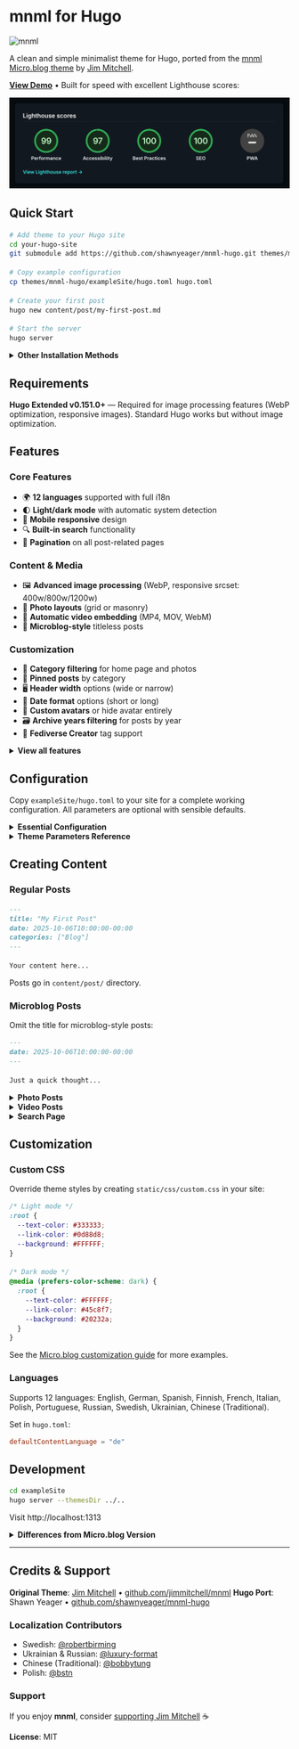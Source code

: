 # mnml for Hugo

![mnml](https://raw.githubusercontent.com/jimmitchell/mnml/main/icon.jpg)

A clean and simple minimalist theme for Hugo, ported from the [mnml Micro.blog theme](https://github.com/jimmitchell/mnml) by [Jim Mitchell](https://jimmitchell.org).

**[View Demo](https://mnml.micro.blog)** • Built for speed with excellent Lighthouse scores:

![Lighthouse Scores](lighthouse-scores.png)

## Quick Start

```bash
# Add theme to your Hugo site
cd your-hugo-site
git submodule add https://github.com/shawnyeager/mnml-hugo.git themes/mnml-hugo

# Copy example configuration
cp themes/mnml-hugo/exampleSite/hugo.toml hugo.toml

# Create your first post
hugo new content/post/my-first-post.md

# Start the server
hugo server
```

<details>
<summary><b>Other Installation Methods</b></summary>

### Clone Method
```bash
cd your-hugo-site/themes
git clone https://github.com/shawnyeager/mnml-hugo.git
```

### Hugo Modules (requires Go)
In your `hugo.toml`:
```toml
[module]
  [[module.imports]]
    path = "github.com/shawnyeager/mnml-hugo"
```
</details>

## Requirements

**Hugo Extended v0.151.0+** — Required for image processing features (WebP optimization, responsive images). Standard Hugo works but without image optimization.

## Features

### Core Features
- 🌍 **12 languages** supported with full i18n
- 🌓 **Light/dark mode** with automatic system detection
- 📱 **Mobile responsive** design
- 🔍 **Built-in search** functionality
- 📄 **Pagination** on all post-related pages

### Content & Media
- 🖼️ **Advanced image processing** (WebP, responsive srcset: 400w/800w/1200w)
- 📸 **Photo layouts** (grid or masonry)
- 🎥 **Automatic video embedding** (MP4, MOV, WebM)
- 📝 **Microblog-style** titleless posts

### Customization
- 🎨 **Category filtering** for home page and photos
- 📌 **Pinned posts** by category
- 🖥️ **Header width** options (wide or narrow)
- 📅 **Date format** options (short or long)
- 👤 **Custom avatars** or hide avatar entirely
- 🗃️ **Archive years filtering** for posts by year
- 🐘 **Fediverse Creator** tag support

<details>
<summary><b>View all features</b></summary>

- Featured post category setting
- Custom home page category setting
- Multiple, comma-separated home page categories
- Display full posts on category pages
- Custom photos page category setting
- Wide or narrow photo page layout setting
- Show all image formats on photos page
- Show only first image from multi-image posts
- Reading time display
- Category counts on archive pages
- Customizable search results count
- RSS feed customization
- Footer customization options

</details>

## Configuration

Copy `exampleSite/hugo.toml` to your site for a complete working configuration. All parameters are optional with sensible defaults.

<details>
<summary><b>Essential Configuration</b></summary>

```toml
baseURL = "https://example.com/"
languageCode = "en"
title = "My Blog"
theme = "mnml-hugo"
defaultContentLanguage = "en"

[pagination]
  pagerSize = 20

[permalinks]
  post = "/:filename/"

[taxonomies]
  category = "categories"
  tag = "tags"

[outputs]
  home = ["HTML", "RSS", "archivejson"]
  section = ["HTML", "RSS"]
  archive = ["HTML", "archivehtml"]  # Required for archive_years feature

[outputFormats.RSS]
  mediaType = "application/rss+xml"
  baseName = "feed"

[outputFormats.archivejson]
  mediaType = "application/json"
  baseName = "archive/index"
  isPlainText = true
  notAlternative = true

[outputFormats.archivehtml]
  mediaType = "text/html"
  baseName = "index"

[params]
  description = "A minimal, simple and clean blog."
  itunes_description = "A minimal, simple and clean blog."
  theme_seconds = "1"  # Cache busting version

# Image processing settings (Hugo Extended only)
[imaging]
  quality = 85
  resampleFilter = "Lanczos"
  anchor = "Smart"

[imaging.exif]
  disableDate = false
  disableLatLong = true
```

</details>

<details>
<summary><b>Theme Parameters Reference</b></summary>

### Date & Time
| Parameter | Type | Default | Description |
|-----------|------|---------|-------------|
| `use_short_date` | boolean | false | Use short date format |
| `show_read_time` | boolean | true | Show reading time on posts |

### Header & Avatar
| Parameter | Type | Default | Description |
|-----------|------|---------|-------------|
| `narrow_header` | boolean | false | Use narrow header width |
| `hide_avatar` | boolean | false | Hide site avatar |
| `custom_avatar` | string | - | URL to custom avatar image |

### Home Page
| Parameter | Type | Default | Description |
|-----------|------|---------|-------------|
| `home_category` | string | - | Filter by category (comma-separated for multiple) |
| `pinned_category` | string | "Pinned" | Category for pinned post |
| `show_full_post` | boolean | false | Show full posts vs summaries |

### Category/Archive Pages
| Parameter | Type | Default | Description |
|-----------|------|---------|-------------|
| `category_full_post` | boolean | false | Show full posts on category pages |
| `show_categories` | boolean | true | Show category list on archives |
| `show_category_count` | boolean | true | Show post counts on category tags |
| `archive_years` | boolean | false | Enable year filtering on archive page* |

*Archive Years Feature: Adds a dropdown to filter archive posts by year. Based on the [Archive Years plugin](https://github.com/jimmitchell/plugin-mnml-archive-years) by Jim Mitchell. Requires `archivehtml` output format.

### Photos
| Parameter | Type | Default | Description |
|-----------|------|---------|-------------|
| `photos_category` | string | "Photos" | Filter photos by category |
| `all_formats` | boolean | false | Show all image formats |
| `masonry_layout` | boolean | false | Use masonry layout (false = grid) |
| `full_width_photos` | boolean | false | Use wider photos layout |
| `single_image` | boolean | false | Show only first image |

### Search
| Parameter | Type | Default | Description |
|-----------|------|---------|-------------|
| `search_results` | integer | 5 | Number of search results to display |

### Footer
| Parameter | Type | Default | Description |
|-----------|------|---------|-------------|
| `hide_copyright` | boolean | false | Hide copyright notice |
| `footer_rss` | boolean | true | Add RSS link to footer |
| `hide_credit` | boolean | false | Hide theme credits |

### Advanced
| Parameter | Type | Default | Description |
|-----------|------|---------|-------------|
| `fediverse_creator` | string | - | Fediverse creator tag (e.g., @user@mastodon.social) |
| `archive-paginate` | integer | 30 | Archive page size |

</details>

## Creating Content

### Regular Posts

```markdown
---
title: "My First Post"
date: 2025-10-06T10:00:00-00:00
categories: ["Blog"]
---

Your content here...
```

Posts go in `content/post/` directory.

### Microblog Posts

Omit the title for microblog-style posts:

```markdown
---
date: 2025-10-06T10:00:00-00:00
---

Just a quick thought...
```

<details>
<summary><b>Photo Posts</b></summary>

Add photos using standard markdown image syntax. Store images in `assets/images/` for automatic processing:

```markdown
---
title: "My Photo Collection"
date: 2025-10-06T10:00:00-00:00
categories: ["Photos"]
---

Optional description...

![Alt text](images/photo1.jpg)
![Alt text](images/photo2.jpg)
```

**Image Processing** (Hugo Extended):
- Auto-converted to WebP format
- 3 responsive sizes generated (400w, 800w, 1200w)
- Lazy loading and proper dimensions
- Cached in `resources/` for fast rebuilds

Store images in `assets/images/` (processed) or `static/images/` (served as-is).

**Note**: The `photos` frontmatter array is deprecated but still supported for backward compatibility with Micro.blog imports. New posts should use markdown image syntax instead.

</details>

<details>
<summary><b>Video Posts</b></summary>

Videos (.mp4, .mov, .webm) are automatically embedded. Store in `static/images/`:

**Simple video:**
```markdown
[Video description](images/video.mp4)
```

**With poster image:**
```markdown
[Video description](images/video.mp4 "images/poster.png")
```

Automatically converts to HTML5 video players with controls.

</details>

<details>
<summary><b>Search Page</b></summary>

Create `content/search.md`:

```markdown
---
title: "Search"
---

{{< search >}}
```

Add to menu in `hugo.toml`:

```toml
[[menu.main]]
  name = "Search"
  url = "/search/"
  weight = 4
```

</details>

## Customization

### Custom CSS

Override theme styles by creating `static/css/custom.css` in your site:

```css
/* Light mode */
:root {
  --text-color: #333333;
  --link-color: #0d88d8;
  --background: #FFFFFF;
}

/* Dark mode */
@media (prefers-color-scheme: dark) {
  :root {
    --text-color: #FFFFFF;
    --link-color: #45c8f7;
    --background: #20232a;
  }
}
```

See the [Micro.blog customization guide](https://mnml.micro.blog/2025/01/23/modifying-the-color-scheme/) for more examples.

### Languages

Supports 12 languages: English, German, Spanish, Finnish, French, Italian, Polish, Portuguese, Russian, Swedish, Ukrainian, Chinese (Traditional).

Set in `hugo.toml`:
```toml
defaultContentLanguage = "de"
```

## Development

```bash
cd exampleSite
hugo server --themesDir ../..
```

Visit http://localhost:1313

<details>
<summary><b>Differences from Micro.blog Version</b></summary>

This Hugo port differs from the [Micro.blog plugin](https://github.com/jimmitchell/mnml):

1. **Configuration**: Uses `hugo.toml` instead of Micro.blog's web UI
2. **Content structure**: Posts go in `content/post/` directory
3. **Platform features**: Some Micro.blog-specific features may not be available
4. **Stub partials**: Includes empty stub files for `microblog_head.html` and `custom_footer.html`

</details>

---

## Credits & Support

**Original Theme**: [Jim Mitchell](https://jimmitchell.org) • [github.com/jimmitchell/mnml](https://github.com/jimmitchell/mnml)
**Hugo Port**: Shawn Yeager • [github.com/shawnyeager/mnml-hugo](https://github.com/shawnyeager/mnml-hugo)

### Localization Contributors

- Swedish: [@robertbirming](https://github.com/robertbirming)
- Ukrainian & Russian: [@luxury-format](https://github.com/luxury-format)
- Chinese (Traditional): [@bobbytung](https://github.com/bobbytung)
- Polish: [@bstn](https://micro.blog/bstn)

### Support

If you enjoy **mnml**, consider [supporting Jim Mitchell](https://buymeacoffee.com/jim.mitchell) ☕

**License**: MIT
